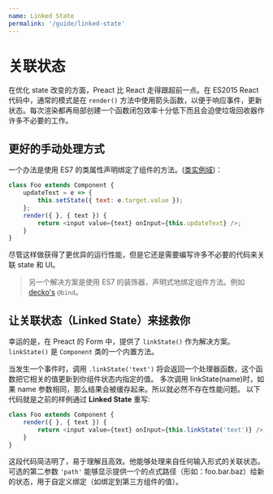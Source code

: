 ```yaml
---
name: Linked State
permalink: '/guide/linked-state'
---
```


# 关联状态

在优化 state 改变的方面，Preact 比 React 走得跟超前一点。在 ES2015 React 代码中，通常的模式是在 `render()` 方法中使用箭头函数，以便于响应事件，更新状态。每次渲染都再局部创建一个函数闭包效率十分低下而且会迫使垃圾回收器作许多不必要的工作。

## 更好的手动处理方式

一个办法是使用 ES7 的类属性声明绑定了组件的方法。([类实例域](https://github.com/jeffmo/es-class-fields-and-static-properties))：


```js
class Foo extends Component {
	updateText = e => {
		this.setState({ text: e.target.value });
	};
	render({ }, { text }) {
		return <input value={text} onInput={this.updateText} />;
	}
}
```


尽管这样做获得了更优异的运行性能，但是它还是需要编写许多不必要的代码来关联 state 和 UI。

> 另一个解决方案是使用 ES7 的装饰器，声明式地绑定组件方法。例如 [decko's](http://git.io/decko) `@bind`。

## 让关联状态（Linked State）来拯救你
幸运的是，在 Preact 的 Form 中，提供了 `linkState()` 作为解决方案。`linkState()` 是 `Component` 类的一个内置方法。

当发生一个事件时，调用 `.linkState('text')` 将会返回一个处理器函数，这个函数把它相关的值更新到你组件状态内指定的值。
多次调用 linkState(name)时，如果 name 参数相同，那么结果会被缓存起来。所以就必然不存在性能问题。
以下代码就是之前的样例通过 **Linked State** 重写:

```js
class Foo extends Component {
	render({ }, { text }) {
		return <input value={text} onInput={this.linkState('text')} />;
	}
}
```
这段代码简洁明了，易于理解且高效。他能够处理来自任何输入形式的关联状态。
可选的第二参数 `'path'` 能够显示提供一个的点式路径（形如：foo.bar.baz）给新的状态，用于自定义绑定（如绑定到第三方组件的值）。
